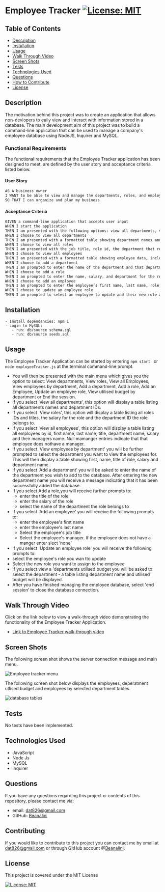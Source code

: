 # Employee Tracker [![License: MIT](https://img.shields.io/badge/License-MIT-yellow.svg)](https://opensource.org/licenses/MIT)  
  
  ## Table of Contents  
  * [Description](#description)
  * [Installation](#installation)
  * [Usage](#usage)
  * [Walk Through Video](#walk-through-video)
  * [Screen Shots](#screen-shots)
  * [Tests](#tests)
  * [Technologies Used](#technologies-used)  
  * [Questions](#questions)
  * [How to Contribute](#How-to-Contribute)   
  * [License](#license)
  
  ## Description

  The motivation behind this project was to create an application that allows non-devlopers to eaily view and interact with information stored in a database.  The main development aim of this project was to build a command-line application that can be used to manage a company's employee database using NodeJS, Inquirer and MySQL.

    
  ### Functional Requirements

  The functional requirements that the Employee Tracker application has been designed to meet, are defined by the user story and acceptance criteria listed below.  

  #### User Story

  ```md
AS A business owner
I WANT to be able to view and manage the departments, roles, and employees in my company
SO THAT I can organize and plan my business
```

 

#### Acceptance Criteria

```md
GIVEN a command-line application that accepts user input
WHEN I start the application
THEN I am presented with the following options: view all departments, view all roles, view all employees, add a department, add a role, add an employee, and update an employee role
WHEN I choose to view all departments
THEN I am presented with a formatted table showing department names and department ids
WHEN I choose to view all roles
THEN I am presented with the job title, role id, the department that role belongs to, and the salary for that role
WHEN I choose to view all employees
THEN I am presented with a formatted table showing employee data, including employee ids, first names, last names, job titles, departments, salaries, and managers that the employees report to
WHEN I choose to add a department
THEN I am prompted to enter the name of the department and that department is added to the database
WHEN I choose to add a role
THEN I am prompted to enter the name, salary, and department for the role and that role is added to the database
WHEN I choose to add an employee
THEN I am prompted to enter the employee’s first name, last name, role, and manager, and that employee is added to the database
WHEN I choose to update an employee role
THEN I am prompted to select an employee to update and their new role and this information is updated in the database 
```


  ## Installation
  
    - Install dependancies: npm i
    - Login to MySQL: 
       - run: db/source schema.sql
       - run: db/source seeds.sql

  ## Usage
  
  The Employee Tracker Application can be started by entering ```npm start ``` or ```node employeeTracker.js``` at the terminal command-line prompt.

  - You will then be presented with the main menu which gives you the option to select:  View departments, View roles, View all Employees, View employees by department, Add a department, Add a role, Add an Employee,
    Update an employee role, View utilised budget by department or End the session.
  - If you select 'view all departments', this option will display a table listing all departments names and department IDs.
  - If you select 'View roles', this option will display  a table listing all roles IDs and titles, the salary for the role and the department ID the role belongs to.
  - If you select 'view all employees', this option will display a table listing all employees by id, first name, last name, title, department name, salary and their managers name. Null mamanger entries indicate that that employee does nothave a manager.
  - If you select 'View employees by department' you will be further prompted to select the department you want to view the employees for.  This will then display a table showing first, name, title of role, salary and department name.
  - If you select 'Add a department' you will be asked to enter the name of the department you wish to add to the database. After entering the new department name you will receive a message indicating that it has been successfully added the database.
  - If you select Add a role,you will receive further prompts to:
    - enter the title of the role
    - enter the salary of the role
    - select the name of the department the role belongs to 
  - If you select 'Add an employee' you will receive the following prompts to:
    - enter the employee's first name
    - enter the employee's last name
    - Select the employee's job title
    - Select the employee's manager.  If the employee does not have a manger enter slect 'none'
  - If you select 'Update an employee role' you will receive the following prompts to:
   - select the employee's role you wan tto update
   - Select the new role you want to assign to the employee
  - If you select view a 'departments utilised budget you will be asked to select the department - a table listing department name and utilised budget will be displayed.
  - After you have finished managing the employee database, select 'end session' to close the database connection. 



  ## Walk Through Video

   Click on the link below to view a walk-through video demonstrating the functionality of the Employee Tracker Application.

   - [Link to Employee Tracker walk-through video](https://watch.screencastify.com/v/ZZcYv8i3gv1w52DnPjB3)

   

  ## Screen Shots

  The following screen shot shows the server connection message and main menu.

  ![Employee tracker menu](./assets/images/menu.png)


  The following screen shot below displays the employees, deperatment utlised budget and employees by selected department tables.

  ![database tables](./assets/images/viewEmp.png)
  


  ## Tests
  No tests have been implemented.

  ## Technologies Used
  - JavaScript
  - Node Js
  - MySQL
  - Inquirer
  
    
 
  ## Questions
  If you have any questions regarding this project or contents of this repository, please contact me via:
  
  - email: dat826@gmail.com
  - GitHub: [Beanalini](https://github.com/Beanalini)  


  
  ## Contributing
  If you would like to contribute to this project you can contact me by email at dat826@gmail.com or through  GitHub account   @[Beanalini](https://github.com/Beanalini).
  

  ## License
  This project is covered under the MIT License  
  
  [![License: MIT](https://img.shields.io/badge/License-MIT-yellow.svg)](https://opensource.org/licenses/MIT) 
  